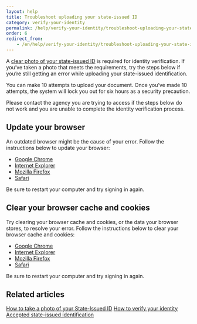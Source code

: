```yaml
---
layout: help
title: Troubleshoot uploading your state-issued ID
category: verify-your-identity
permalink: /help/verify-your-identity/troubleshoot-uploading-your-state-issued-id/
order: 6
redirect_from:
    - /en/help/verify-your-identity/troubleshoot-uploading-your-state-issued-id/
---
```

A [clear photo of your state-issued ID](https://login.gov/help/verify-your-identity/how-to-add-images-of-your-state-issued-id/) is required for identity verification. If you’ve taken a photo that meets the requirements, try the steps below if you’re still getting an error while uploading your state-issued identification.

You can make 10 attempts to upload your document. Once you’ve made 10 attempts, the system will lock you out for six hours as a security precaution. 

Please contact the agency you are trying to access if the steps below do not work and you are unable to complete the identity verification process. 

## Update your browser

An outdated browser might be the cause of your error. Follow the instructions below to update your browser:

* [Google Chrome](https://support.google.com/chrome/answer/95414?co=GENIE.Platform%3DDesktop&hl=en-US)
* [Internet Explorer](https://support.microsoft.com/en-us/help/17621/internet-explorer-downloads)
* [Mozilla Firefox](https://support.mozilla.org/en-US/kb/update-firefox-latest-version)
* [Safari](https://support.apple.com/en-us/HT204416)

Be sure to restart your computer and try signing in again.

## Clear your browser cache and cookies 

Try clearing your browser cache and cookies, or the data your browser stores, to resolve your error. Follow the instructions below to clear your browser cache and cookies: 

* [Google Chrome](https://support.google.com/accounts/answer/32050?co=GENIE.Platform%3DDesktop&hl=en)
* [Internet Explorer](https://support.microsoft.com/en-us/help/278835/how-to-delete-cookie-files-in-internet-explorer)
* [Mozilla Firefox](https://support.mozilla.org/en-US/kb/how-clear-firefox-cache)
* [Safari](https://support.apple.com/en-us/HT201265)

Be sure to restart your computer and try signing in again.

## Related articles

[How to take a photo of your State-Issued ID](https://login.gov/help/verify-your-identity/how-to-add-images-of-your-state-issued-id/)
[How to verify your identity](https://login.gov/help/verify-your-identity/how-to-verify-your-identity/)
[Accepted state-issued identification](https://login.gov/help/verify-your-identity/accepted-state-issued-identification/)